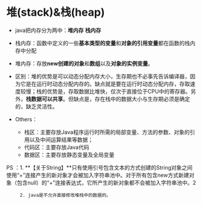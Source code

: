 # 堆\(stack\)&栈\(heap\)

* java把内存分为两中：**堆内存**  **栈内存**

* 栈内存：函数中定义的一些**基本类型的变量**和**对象的引用变量**都在函数的栈内存中分配

* 堆内存：存放**new创建的对象**和**数组**以及**对象的实例变量**。

* 区别：堆的优势是可以动态分配内存大小，生存期也不必事先告诉编译器，因为它是在运行时动态分配内存的。缺点就是要在运行时动态分配内存，存取速度较慢；栈的优势是，存取数据比堆快，仅次于直接位于CPU中的寄存器。另外，**栈数据可以共享**。但缺点是，存在栈中的数据大小与生存期必须是确定的，缺乏灵活性。

* Others：

  * 栈区：主要存放Java程序运行时所需的局部变量、方法的参数、对象的引用以及中间运算结果等数据；
  * 代码区：主要存放Java代码
  * 数据区：主要存放静态变量及全局变量

PS ：1. **【关于String】**只有使用引号包含文本的方式创建的String对象之间使用“+”连接产生的新对象才会被加入字符串池中。对于所有包含new方式新建对象（包含null）的“+”连接表达式，它所产生的新对象都不会被加入字符串池中。2

         2. java是不允许直接修改堆栈中的数据的。



